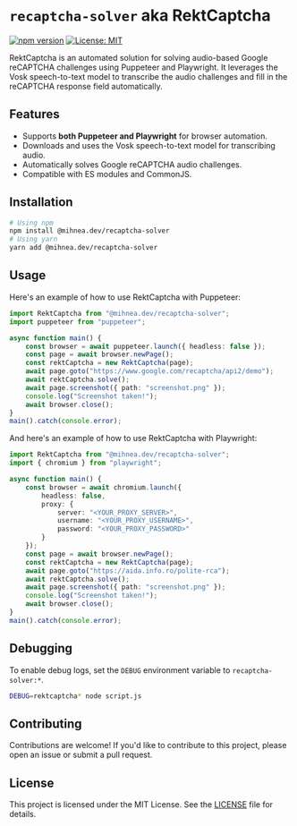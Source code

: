 # `recaptcha-solver` aka RektCaptcha

[![npm version](https://img.shields.io/npm/v/@mihnea.dev/recaptcha-solver.svg)](https://www.npmjs.com/package/@mihnea.dev/recaptcha-solver)
[![License: MIT](https://img.shields.io/badge/License-MIT-yellow.svg)](https://opensource.org/licenses/MIT)

RektCaptcha is an automated solution for solving audio-based Google reCAPTCHA challenges using Puppeteer and Playwright. It leverages the Vosk speech-to-text model to transcribe the audio challenges and fill in the reCAPTCHA response field automatically.

## Features
- Supports **both Puppeteer and Playwright** for browser automation.
- Downloads and uses the Vosk speech-to-text model for transcribing audio.
- Automatically solves Google reCAPTCHA audio challenges.
- Compatible with ES modules and CommonJS.

## Installation
```bash
# Using npm
npm install @mihnea.dev/recaptcha-solver
# Using yarn
yarn add @mihnea.dev/recaptcha-solver
```

## Usage
Here's an example of how to use RektCaptcha with Puppeteer:
```typescript
import RektCaptcha from "@mihnea.dev/recaptcha-solver";
import puppeteer from "puppeteer";

async function main() {
    const browser = await puppeteer.launch({ headless: false });
    const page = await browser.newPage();
    const rektCaptcha = new RektCaptcha(page);
    await page.goto("https://www.google.com/recaptcha/api2/demo");
    await rektCaptcha.solve();
    await page.screenshot({ path: "screenshot.png" });
    console.log("Screenshot taken!");
    await browser.close();
}
main().catch(console.error);
```

And here's an example of how to use RektCaptcha with Playwright:
```typescript
import RektCaptcha from "@mihnea.dev/recaptcha-solver";
import { chromium } from "playwright";

async function main() {
    const browser = await chromium.launch({ 
        headless: false,
        proxy: {
            server: "<YOUR_PROXY_SERVER>",
            username: "<YOUR_PROXY_USERNAME>",
            password: "<YOUR_PROXY_PASSWORD>"
        }
    });
    const page = await browser.newPage();
    const rektCaptcha = new RektCaptcha(page);
    await page.goto("https://aida.info.ro/polite-rca");
    await rektCaptcha.solve();
    await page.screenshot({ path: "screenshot.png" });
    console.log("Screenshot taken!");
    await browser.close();
}
main().catch(console.error);
```

## Debugging
To enable debug logs, set the `DEBUG` environment variable to `recaptcha-solver:*`.

```bash
DEBUG=rektcaptcha* node script.js
```

## Contributing

Contributions are welcome! If you'd like to contribute to this project, please open an issue or submit a pull request.

## License

This project is licensed under the MIT License. See the [LICENSE](LICENSE) file for details.
